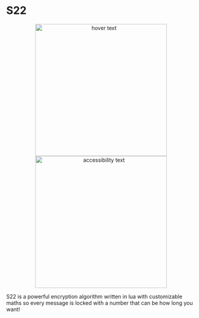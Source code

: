 # S22
<p align="center">
  <img src="https://i.imgur.com/gPW6ZsJ.png" width="350" title="hover text">
  <img src="https://i.imgur.com/gPW6ZsJ.png" width="350" alt="accessibility text">
</p>

S22 is a powerful encryption algorithm written in lua with customizable maths so every message is locked with a number that can be how long you want!
